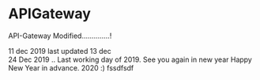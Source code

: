 # APIGateway
API-Gateway
 Modified..............!


11 dec 2019 last updated 
13 dec  
 24 Dec 2019 .. Last working day of 2019. 
 See you again in new year Happy New Year in advance. 2020  :)
 fssdfsdf
